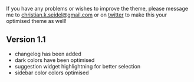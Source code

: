 If you have any problems or wishes to improve the theme, please message me to christian.k.seidel@gmail.com or on [twitter](https://twitter.com/ChrisKSeidel) to make this your optimised theme as well!

## Version 1.1
* changelog has been added
* dark colors have been optimised
* suggestion widget highlightning for better selection
* sidebar color colors optimised